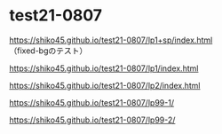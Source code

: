 # test21-0807

https://shiko45.github.io/test21-0807/lp1+sp/index.html （fixed-bgのテスト）

https://shiko45.github.io/test21-0807/lp1/index.html

https://shiko45.github.io/test21-0807/lp2/index.html

https://shiko45.github.io/test21-0807/lp99-1/

https://shiko45.github.io/test21-0807/lp99-2/
